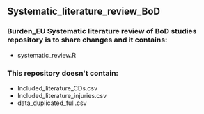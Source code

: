 ## Systematic_literature_review_BoD
### Burden_EU Systematic literature review of BoD studies repository is to share changes and it contains:
- systematic_review.R

### This repository doesn't contain:
- Included_literature_CDs.csv
- Included_literature_injuries.csv
- data_duplicated_full.csv

